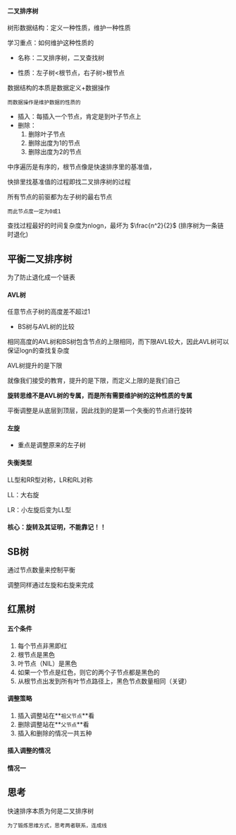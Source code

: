 #### 二叉排序树

树形数据结构：定义一种性质，维护一种性质

学习重点：如何维护这种性质的

- 名称：二叉排序树，二叉查找树

- 性质：左子树<根节点，右子树>根节点

数据结构的本质是数据定义+数据操作

	而数据操作是维护数据的性质的

- 插入：每插入一个节点，肯定是到叶子节点上
- 删除：
  1. 删除叶子节点
  2. 删除出度为1的节点
  3. 删除出度为2的节点

中序遍历是有序的，根节点像是快速排序里的基准值，

快排里找基准值的过程即找二叉排序树的过程

所有节点的前驱都为左子树的最右节点

	而此节点度一定为0或1

查找过程最好的时间复杂度为nlogn，最坏为 $\frac{n^2}{2}$ (排序树为一条链时退化)



## 平衡二叉排序树

为了防止退化成一个链表

#### AVL树

任意节点子树的高度差不超过1

- BS树与AVL树的比较

相同高度的AVL树和BS树包含节点的上限相同，而下限AVL较大，因此AVL树可以保证logn的查找复杂度

AVL树提升的是下限

就像我们接受的教育，提升的是下限，而定义上限的是我们自己

**旋转思维不是AVL树的专属，而是所有需要维护树的这种性质的专属**

平衡调整是从底层到顶层，因此找到的是第一个失衡的节点进行旋转

#### 左旋

- 重点是调整原来的左子树

#### 失衡类型

LL型和RR型对称，LR和RL对称


LL：大右旋

LR：小左旋后变为LL型

#### 核心：旋转及其证明，不能靠记！！

## SB树

通过节点数量来控制平衡

调整同样通过左旋和右旋来完成

## 红黑树

#### 五个条件

1. 每个节点非黑即红
2. 根节点是黑色
3. 叶节点（NIL）是黑色
4. 如果一个节点是红色，则它的两个子节点都是黑色的
5. 从根节点出发到所有叶节点路径上，黑色节点数量相同（关键）

#### 调整策略

1. 插入调整站在**`祖父节点`**看
2. 删除调整站在**`父节点`**看
3. 插入和删除的情况一共五种

#### 插入调整的情况

#### 情况一

## 思考

快速排序本质为何是二叉排序树

	为了锻炼思维方式，思考两者联系，连成线